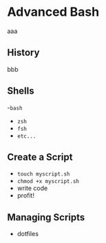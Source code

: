 # Advanced Bash

aaa


## History

bbb


## Shells

-`bash`
- `zsh`
- `fsh`
- `etc...`


## Create a Script

- `touch myscript.sh`
- `chmod +x myscript.sh`
- write code
- profit!


## Managing Scripts

- dotfiles


